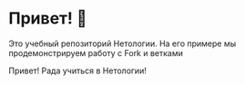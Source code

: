 # Привет! 👋

Это учебный репозиторий Нетологии. На его примере мы продемонстрируем работу с Fork и ветками 

Привет!
Рада учиться в Нетологии!

